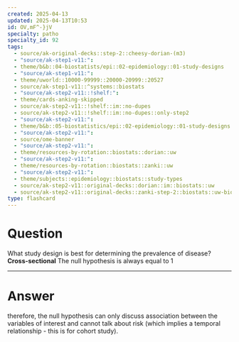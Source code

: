 ```yaml
---
created: 2025-04-13
updated: 2025-04-13T10:53
id: OV,mF^-}jV
specialty: patho
specialty_id: 92
tags:
  - source/ak-original-decks::step-2::cheesy-dorian-(m3)
  - "source/ak-step1-v11:": 
  - theme/b&b::04-biostatists/epi::02-epidemiology::01-study-designs
  - "source/ak-step1-v11:": 
  - theme/uworld::10000-99999::20000-20999::20527
  - source/ak-step1-v11::^systems::biostats
  - "source/ak-step2-v11::!shelf:": 
  - theme/cards-anking-skipped
  - source/ak-step2-v11::!shelf::im::no-dupes
  - source/ak-step2-v11::!shelf::im::no-dupes::only-step2
  - "source/ak-step2-v11:": 
  - theme/b&b::05-biostatistics/epi::02-epidemiology::01-study-designs
  - "source/ak-step2-v11:": 
  - source/ome-banner
  - "source/ak-step2-v11:": 
  - theme/resources-by-rotation::biostats::dorian::uw
  - "source/ak-step2-v11:": 
  - theme/resources-by-rotation::biostats::zanki::uw
  - "source/ak-step2-v11:": 
  - theme/subjects::epidemiology::biostats::study-types
  - source/ak-step2-v11::original-decks::dorian::im::biostats::uw
  - source/ak-step2-v11::original-decks::zanki-step-2::biostats::uw-biostats"
type: flashcard
---
```


# Question
What study design is best for determining the prevalence of disease?   **Cross-sectional**   The null hypothesis is always equal to 1

---

# Answer
therefore, the null hypothesis can only discuss association between the variables of interest and cannot talk about risk (which implies a temporal relationship - this is for cohort study).